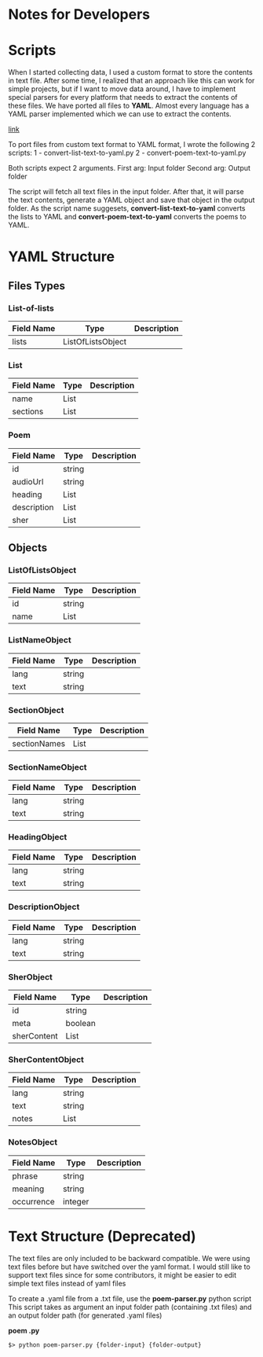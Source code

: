 # Notes for Developers
# Scripts
When I started collecting data, I used a custom format to store the contents in text file. After some time, I realized that an approach like this can work for simple projects, but if I want to move data around, I have to implement special parsers for every platform that needs to extract the contents of these files. We have ported all files to **YAML**. Almost every language has a YAML parser implemented which we can use to extract the contents. 

[link](#listoflistsobject)

To port files from custom text format to YAML format, I wrote the following 2 scripts:
1 - convert-list-text-to-yaml.py
2 - convert-poem-text-to-yaml.py

Both scripts expect 2 arguments. 
First arg: Input folder
Second arg: Output folder

The script will fetch all text files in the input folder.
After that, it will parse the text contents, generate a YAML object and save that object in the output folder. As the script name suggesets, **convert-list-text-to-yaml** converts the lists to YAML and **convert-poem-text-to-yaml** converts the poems to YAML.

# YAML Structure
## Files Types
###  List-of-lists
| Field Name | Type | Description
| ------ | ------ | ------ |
| lists | ListOfListsObject |

### List
| Field Name | Type | Description
| ------ | ------ | ------ |
| name | List<ListNameObject> |
| sections | List<SectionObject> |

### Poem
| Field Name | Type | Description
| ------ | ------ | ------ |
| id | string |
| audioUrl | string |
| heading | List<HeadingObject> |
| description | List<DescriptionObject> |
| sher | List<SherObject> |

## Objects

### ListOfListsObject
| Field Name | Type | Description
| ------ | ------ | ------ |
| id | string |
| name | List<ListNameObject>

### ListNameObject
| Field Name | Type | Description
| ------ | ------ | ------ |
| lang | string |
| text | string |

### SectionObject
| Field Name | Type | Description
| ------ | ------ | ------ |
| sectionNames | List<SectionNameObject> |

### SectionNameObject
| Field Name | Type | Description
| ------ | ------ | ------ |
| lang | string |
| text | string |

### HeadingObject
| Field Name | Type | Description
| ------ | ------ | ------ |
| lang | string |
| text | string |

### DescriptionObject
| Field Name | Type | Description
| ------ | ------ | ------ |
| lang | string |
| text | string |

### SherObject
| Field Name | Type | Description
| ------ | ------ | ------ |
| id | string |
| meta | boolean |
| sherContent | List<SherContentObject> |

### SherContentObject
| Field Name | Type | Description
| ------ | ------ | ------ |
| lang | string |
| text | string |
| notes | List<NotesObject>

### NotesObject
| Field Name | Type | Description
| ------ | ------ | ------ |
| phrase | string |
| meaning | string |
| occurrence | integer |

# Text Structure (Deprecated)


The text files are only included to be backward compatible. We were using text files before but have switched over the yaml format. I would still like to support text files since for some contributors, it might be easier to edit simple text files instead of yaml files

To create a .yaml file from a .txt file, use the **poem-parser.py** python script
This script takes as argument an input folder path (containing .txt files) and an output folder path (for generated .yaml files)

**poem .py**

`$> python poem-parser.py {folder-input} {folder-output}`
